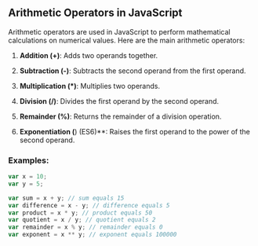 ## Arithmetic Operators in JavaScript

Arithmetic operators are used in JavaScript to perform mathematical calculations on numerical values. Here are the main arithmetic operators:

1. **Addition (+)**: Adds two operands together.

2. **Subtraction (-)**: Subtracts the second operand from the first operand.

3. **Multiplication (*)**: Multiplies two operands.

4. **Division (/)**: Divides the first operand by the second operand.

5. **Remainder (%)**: Returns the remainder of a division operation.

6. **Exponentiation (**) (ES6)**: Raises the first operand to the power of the second operand.

### Examples:

```javascript
var x = 10;
var y = 5;

var sum = x + y; // sum equals 15
var difference = x - y; // difference equals 5
var product = x * y; // product equals 50
var quotient = x / y; // quotient equals 2
var remainder = x % y; // remainder equals 0
var exponent = x ** y; // exponent equals 100000
